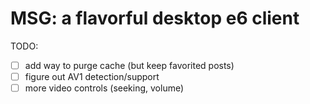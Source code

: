 # MSG: a flavorful desktop e6 client

TODO:
- [ ] add way to purge cache (but keep favorited posts)
- [ ] figure out AV1 detection/support
- [ ] more video controls (seeking, volume)
